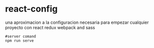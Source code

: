 # react-config

una aproximacion a la configuracion necesaria para empezar 
cualquier proyecto con react redux webpack and sass

```
#server comand
npm run serve
```